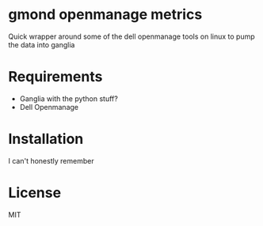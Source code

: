 # gmond openmanage metrics

Quick wrapper around some of the dell openmanage tools on linux to pump the data into ganglia

# Requirements

 * Ganglia with the python stuff?
 * Dell Openmanage

# Installation

I can't honestly remember

# License

MIT
